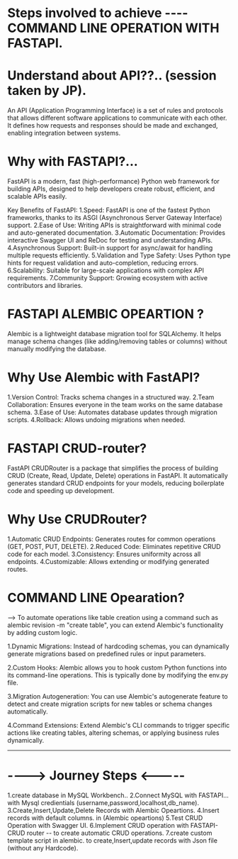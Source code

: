#  Steps involved to achieve ---- COMMAND LINE OPERATION WITH FASTAPI.

# Understand about API??.. (session taken by JP).
An API (Application Programming Interface) is a set of rules and protocols that allows different software applications to communicate with each other. It defines how requests and responses should be made and exchanged, enabling integration between systems.

# Why with FASTAPI?... 
FastAPI is a modern, fast (high-performance) Python web framework for building APIs, designed to help developers create robust, efficient, and scalable APIs easily.

Key Benefits of FastAPI:
1.Speed: FastAPI is one of the fastest Python frameworks, thanks to its ASGI (Asynchronous Server Gateway Interface) support.
2.Ease of Use: Writing APIs is straightforward with minimal code and auto-generated documentation.
3.Automatic Documentation: Provides interactive Swagger UI and ReDoc for testing and understanding APIs.
4.Asynchronous Support: Built-in support for async/await for handling multiple requests efficiently.
5.Validation and Type Safety: Uses Python type hints for request validation and auto-completion, reducing errors.
6.Scalability: Suitable for large-scale applications with complex API requirements.
7.Community Support: Growing ecosystem with active contributors and libraries.


# FASTAPI ALEMBIC OPEARTION ?
Alembic is a lightweight database migration tool for SQLAlchemy. It helps manage schema changes (like adding/removing tables or columns) without manually modifying the database.

# Why Use Alembic with FastAPI?
1.Version Control: Tracks schema changes in a structured way.
2.Team Collaboration: Ensures everyone in the team works on the same database schema.
3.Ease of Use: Automates database updates through migration scripts.
4.Rollback: Allows undoing migrations when needed.


# FASTAPI CRUD-router?
FastAPI CRUDRouter is a package that simplifies the process of building CRUD (Create, Read, Update, Delete) operations in FastAPI. It automatically generates standard CRUD endpoints for your models, reducing boilerplate code and speeding up development.

# Why Use CRUDRouter?
1.Automatic CRUD Endpoints: Generates routes for common operations (GET, POST, PUT, DELETE).
2.Reduced Code: Eliminates repetitive CRUD code for each model.
3.Consistency: Ensures uniformity across all endpoints.
4.Customizable: Allows extending or modifying generated routes.


# COMMAND LINE Opearation?
--> To automate operations like table creation using a command such as alembic revision -m "create table", you can extend Alembic's functionality by adding custom logic.

1.Dynamic Migrations:
Instead of hardcoding schemas, you can dynamically generate migrations based on predefined rules or input parameters.

2.Custom Hooks:
Alembic allows you to hook custom Python functions into its command-line operations. This is typically done by modifying the env.py file.

3.Migration Autogeneration:
You can use Alembic's autogenerate feature to detect and create migration scripts for new tables or schema changes automatically.

4.Command Extensions:
Extend Alembic's CLI commands to trigger specific actions like creating tables, altering schemas, or applying business rules dynamically.


****************************************************************************************************************

# ---->  Journey Steps  <-----
1.create database in MySQL Workbench..
2.Connect MySQL with FASTAPI...   with Mysql credientials (username,password,localhost,db_name).
3.Create,Insert,Update,Delete Records with Alembic Opeartions.
4.Insert records with default columns. in (Alembic opeartions)
5.Test CRUD Operation  with Swagger UI.
6.Implement CRUD operation with FASTAPI-CRUD router -- to create automatic CRUD operations.
7.create custom template script in alembic. to create,Insert,update records with Json file (without any Hardcode). 





